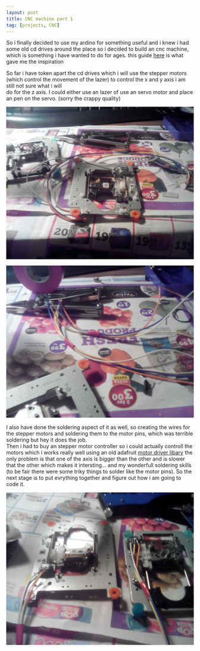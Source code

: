 ```yaml
---
layout: post
title: CNC machine part 1
tag: [projects, CNC]
---
```

So i finally  decided to use my ardino for something useful and i knew i had some
old cd drives around the place so i decided to build an cnc machine, which is
something i have wanted to do for ages. this guide [here](http://www.instructables.com/id/Mini-CNC-Machine-Arduino-Based-Adafruit-Driver-Mot/) is what gave me the inspiration

So far i have token apart the cd drives which i will use the stepper motors (which control
  the movement of the lazer) to control the x and y axis i am still not sure what i will  
do for the z axis. I could either use an lazer of use an servo motor and place an pen
on the servo.
(sorry the crappy quality)

![cnc1](/images/cnc/IMG_20160427_202729.jpg)

![cnc2](/images/cnc/IMG_20160427_203727.jpg)

I also have done the soldering aspect of it as well, so creating the wires for the stepper
motors and soldering them to the motor pins, which was terrible soldering but hey it does the job.    
Then i had to buy an stepper motor controller so i could actually controll the motors which i works really well
using an old adafruit [motor driver libary](https://github.com/adafruit/Adafruit-Motor-Shield-library/) the only problem is that one of the axis is bigger than the other and is slower that the other which makes it intersting...
and my wonderfull soldering skills (to be fair there were some triky things to solder like the motor pins). So the
next stage is to put evrything together and figure out how i am going to code it.    

![cnc2](/images/cnc/IMG_20160427_224451.jpg)
